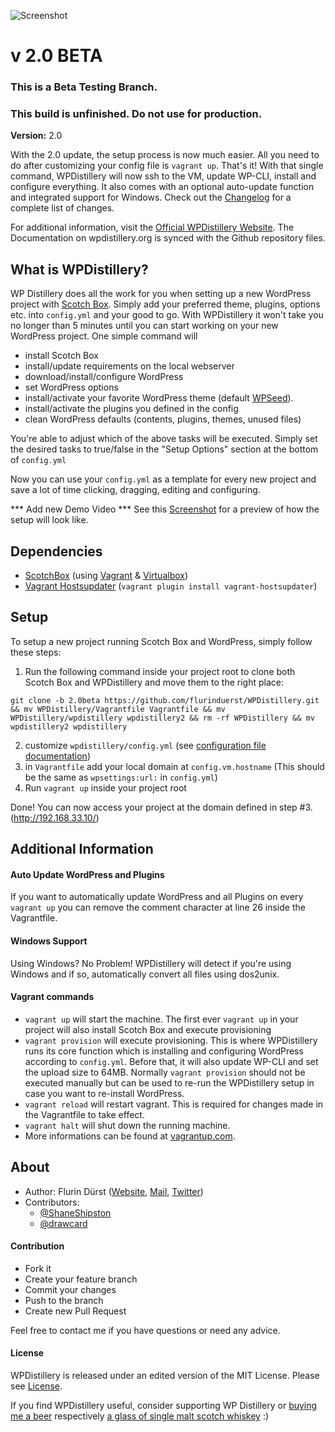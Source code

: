 ![Screenshot](http://files.flurinduerst.ch/wpdistillery/wpdistillery_logo.png)

# v 2.0 BETA
### This is a Beta Testing Branch.
### This build is unfinished. Do not use for production.

**Version:** 2.0

With the 2.0 update, the setup process is now much easier. All you need to do after customizing your config file is `vagrant up`. That's it! With that single command, WPDistillery will now ssh to the VM, update WP-CLI, install and configure everything. It also comes with an optional auto-update function and integrated support for Windows. Check out the [Changelog](CHANGELOG.md) for a complete list of changes.

For additional information, visit the [Official WPDistillery Website](https://wpdistillery.org). The Documentation on wpdistillery.org is synced with the Github repository files.

## What is WPDistillery?
WP Distillery does all the work for you when setting up a new WordPress project with [Scotch Box](https://box.scotch.io/). Simply add your preferred theme, plugins, options etc. into `config.yml` and your good to go. With WPDistillery it won't take you no longer than 5 minutes until you can start working on your new WordPress project.
One simple command will
- install Scotch Box
- install/update requirements on the local webserver
- download/install/configure WordPress
- set WordPress options
- install/activate your favorite WordPress theme (default [WPSeed](https://wpseed.org)).
- install/activate the plugins you defined in the config
- clean WordPress defaults (contents, plugins, themes, unused files)

You're able to adjust which of the above tasks will be executed. Simply set the desired tasks to true/false in the "Setup Options" section at the bottom of  `config.yml`

Now you can use your `config.yml` as a template for every new project and save a lot of time clicking, dragging, editing and configuring.

*** Add new Demo Video ***
See this [Screenshot](http://files.flurinduerst.ch/wpdistillery/setup_screenshot.jpg) for a preview of how the setup will look like.


## Dependencies
- [ScotchBox](https://box.scotch.io) (using [Vagrant](https://vagrantup.com) & [Virtualbox](https://virtualbox.org))
- [Vagrant Hostsupdater](https://github.com/cogitatio/vagrant-hostsupdater) (`vagrant plugin install vagrant-hostsupdater`)

## Setup
To setup a new project running Scotch Box and WordPress, simply follow these steps:

1. Run the following command inside your project root to clone both Scotch Box and WPDistillery and move them to the right place:

  ```
  git clone -b 2.0beta https://github.com/flurinduerst/WPDistillery.git && mv WPDistillery/Vagrantfile Vagrantfile && mv WPDistillery/wpdistillery wpdistillery2 && rm -rf WPDistillery && mv wpdistillery2 wpdistillery
  ```
  <!-- ```
  git clone -b 2.0beta https://github.com/flurinduerst/WPDistillery.git && mv WPDistillery/Vagrantfile Vagrantfile && mv WPDistillery/wpdistillery wpdistillery2 && rm -rf WPDistillery && mv wpdistillery2 wpdistillery
  ``` -->

2. customize `wpdistillery/config.yml` (see [configuration file documentation](README_CONFIG.md))
3. in `Vagrantfile` add your local domain at `config.vm.hostname` (This should be the same as `wpsettings:url:` in `config.yml`)
4. Run `vagrant up` inside your project root

Done! You can now access your project at the domain defined in step #3. (http://192.168.33.10/)

## Additional Information

#### Auto Update WordPress and Plugins
If you want to automatically update WordPress and all Plugins on every `vagrant up` you can remove the comment character at line 26 inside the Vagrantfile.

#### Windows Support
Using Windows? No Problem! WPDistillery will detect if you're using Windows and if so, automatically convert all files using dos2unix.

#### Vagrant commands
* `vagrant up` will start the machine. The first ever `vagrant up` in your project will also install Scotch Box and execute provisioning
* `vagrant provision` will execute provisioning. This is where WPDistillery runs its core function which is installing and configuring WordPress according to `config.yml`. Before that, it will also update WP-CLI and set the upload size to 64MB. Normally `vagrant provision` should not be executed manually but can be used to re-run the WPDistillery setup in case you want to re-install WordPress.
* `vagrant reload` will restart vagrant. This is required for changes made in the Vagrantfile to take effect.
* `vagrant halt` will shut down the running machine.
* More informations can be found at [vagrantup.com](https://vagrantup.com).

## About
* Author: Flurin Dürst ([Website](https://flurinduerst.ch), [Mail](mailto:flurin@flurinduerst.ch), [Twitter](https://twitter.com/flurinduerst))
* Contributors:
  * [@ShaneShipston](https://github.com/ShaneShipston)
  * [@drawcard](https://github.com/drawcard)

#### Contribution
* Fork it
* Create your feature branch
* Commit your changes
* Push to the branch
* Create new Pull Request

Feel free to contact me if you have questions or need any advice.

#### License
WPDistillery is released under an edited version of the MIT License. Please see [License](LICENSE.md).

If you find WPDistillery useful, consider supporting WP Distillery or [buying me a beer](https://www.paypal.me/FlurinDuerst/5) respectively [a glass of single malt scotch whiskey](https://www.paypal.me/FlurinDuerst/10) :)
